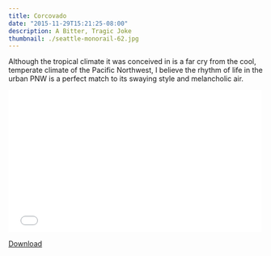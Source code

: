 ```yaml
---
title: Corcovado
date: "2015-11-29T15:21:25-08:00"
description: A Bitter, Tragic Joke
thumbnail: ./seattle-monorail-62.jpg
---
```


Although the tropical climate it was conceived in is a far cry from the cool, temperate climate of the Pacific Northwest, I believe the rhythm of life in the urban PNW is a perfect match to its swaying style and melancholic air.

<iframe src="//player.vimeo.com/video/147229341?title=0&amp;byline=0&amp;portrait=0&amp;color=54b4d8&amp" width="500" height="281" frameborder="0" webkitallowfullscreen mozallowfullscreen allowfullscreen></iframe>

<a href="https://soundcloud.com/iameap/corcovado" target="_blank" class="button primary fit">Download</a>

